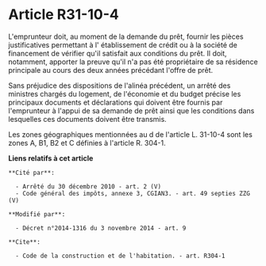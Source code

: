 # Article R31-10-4

L'emprunteur doit, au moment de la demande du prêt, fournir les pièces justificatives permettant à l'  établissement de
crédit ou à la société de financement de vérifier qu'il satisfait aux conditions du prêt. Il doit, notamment, apporter la
preuve qu'il n'a pas été propriétaire de sa résidence principale au cours des deux années précédant l'offre de prêt. 

Sans préjudice des dispositions de l'alinéa précédent, un arrêté des ministres chargés du logement, de l'économie et du
budget précise les principaux documents et déclarations qui doivent être fournis par l'emprunteur à l'appui de sa demande de
prêt ainsi que les conditions dans lesquelles ces documents doivent être transmis. 

Les zones géographiques mentionnées au d de l'article L. 31-10-4 sont les zones A, B1, B2 et C définies à l'article R. 304-1.

**Liens relatifs à cet article**

	**Cité par**:

	  - Arrêté du 30 décembre 2010 - art. 2 (V)
	  - Code général des impôts, annexe 3, CGIAN3. - art. 49 septies ZZG (V)

	**Modifié par**:

	  - Décret n°2014-1316 du 3 novembre 2014 - art. 9

	**Cite**:

	  - Code de la construction et de l'habitation. - art. R304-1
